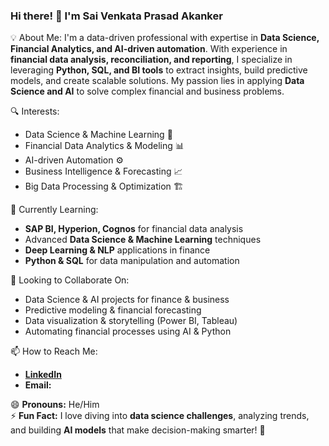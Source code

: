 ### Hi there! 👋 I'm Sai Venkata Prasad Akanker  

💡 About Me:
I'm a data-driven professional with expertise in **Data Science, Financial Analytics, and AI-driven automation**. 
With experience in **financial data analysis, reconciliation, and reporting**, I specialize in leveraging **Python, SQL, and BI tools** to extract insights, build predictive models, and create scalable solutions. 
My passion lies in applying **Data Science and AI** to solve complex financial and business problems.  

🔍 Interests:
- Data Science & Machine Learning 🤖  
- Financial Data Analytics & Modeling 📊  
- AI-driven Automation ⚙️  
- Business Intelligence & Forecasting 📈  
- Big Data Processing & Optimization 🏗️  

🌱 Currently Learning:
- **SAP BI, Hyperion, Cognos** for financial data analysis  
- Advanced **Data Science & Machine Learning** techniques  
- **Deep Learning & NLP** applications in finance  
- **Python & SQL** for data manipulation and automation  

💞️ Looking to Collaborate On:
- Data Science & AI projects for finance & business  
- Predictive modeling & financial forecasting
- Data visualization & storytelling (Power BI, Tableau)  
- Automating financial processes using AI & Python 

📫 How to Reach Me: 
- [**LinkedIn**](www.linkedin.com/in/sai-venkata-prasad-akanker-754a4a16a)  
- **Email:** 

😄 **Pronouns:** He/Him  
⚡ **Fun Fact:** I love diving into **data science challenges**, analyzing trends, and building **AI models** that make decision-making smarter! 🚀  
